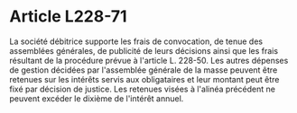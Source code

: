 # Article L228-71

La société débitrice supporte les frais de convocation, de tenue des assemblées générales, de publicité de leurs décisions ainsi que les frais résultant de la procédure prévue à l'article L. 228-50. Les autres dépenses de gestion décidées par l'assemblée générale de la masse peuvent être retenues sur les intérêts servis aux obligataires et leur montant peut être fixé par décision de justice.   Les retenues visées à l'alinéa précédent ne peuvent excéder le dixième de l'intérêt annuel.